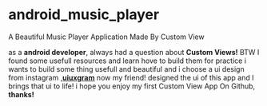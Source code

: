 # android_music_player
A Beautiful Music Player Application Made By Custom View


as a **android developer**, always had a question about **Custom Views!**
BTW I found some usefull resources and learn hove to build them
for practice i wants to build some thing usefull and beautiful 
and i choose a ui design from instagram ,**[uiuxgram](https://www.instagram.com/p/B21-Nzeg3GJ/?utm_source=ig_web_copy_link)** now my friend! 
designed the ui of this app and I brings that ui to life!
i hope you enjoy my first Custom View App On Github, **thanks!**
